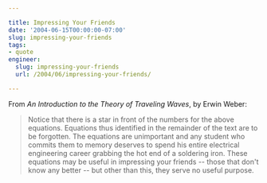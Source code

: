 ```yaml
---

title: Impressing Your Friends
date: '2004-06-15T00:00:00-07:00'
slug: impressing-your-friends
tags:
- quote
engineer:
  slug: impressing-your-friends
  url: /2004/06/impressing-your-friends/

---
```


From *An Introduction to the Theory of Traveling Waves*, by Erwin Weber:

> Notice that there is a star in front of the numbers for the above equations. Equations thus identified in the remainder of the text are to be forgotten. The equations are unimportant and any student who commits them to memory deserves to spend his entire electrical engineering career grabbing the hot end of a soldering iron. These equations may be useful in impressing your friends -- those that don't know any better -- but other than this, they serve no useful purpose.
